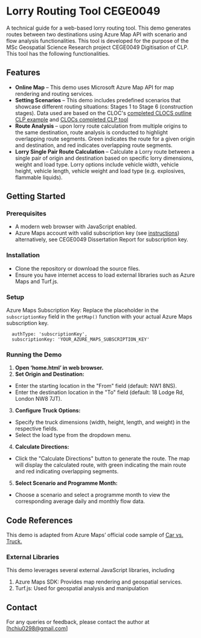 
# Lorry Routing Tool CEGE0049

A technical guide for a web-based lorry routing tool. This demo generates routes between two destinations using Azure Map API with scenario and flow analysis functionalities. This tool is developed for the purpose of the MSc Geospatial Science Research project CEGE0049 Digitisation of CLP. This tool has the following functionalities.

## Features
- **Online Map** – This demo uses Microsoft Azure Map API for map rendering and routing services. 
- **Setting Scenarios** – This demo includes predefined scenarios that showcase different routing situations: Stages 1 to Stage 6 (construction stages). Data used are based on the CLOC's [completed CLOCS outline CLP example](https://www.clocs.org.uk/resources/clocs_example_template_2018.pdf) and [CLOCs completed CLP tool](https://www.clocs.org.uk/resources/clp_tool_example.xlsm)
- **Route Analysis** – upon lorry route calculation from multiple origins to the same destination, route analysis is conducted to highlight overlapping route segments. Green indicates the route for a given origin and destination, and red indicates overlapping route segments. 
- **Lorry Single Pair Route Calculation** – Calculate a Lorry route between a single pair of origin and destination based on specific lorry dimensions, weight and load type. Lorry options include vehicle width, vehicle height, vehicle length, vehicle weight and load type (e.g. explosives, flammable liquids). 

## Getting Started

### Prerequisites
- A modern web browser with JavaScript enabled. 
- Azure Maps account with valid subscription key (see [instructions](https://learn.microsoft.com/en-us/azure/azure-maps/quick-demo-map-app#get-the-subscription-key-for-your-account)) alternatively, see CEGE0049 Dissertation Report for subscription key. 

### Installation 
- Clone the repository or download the source files.
- Ensure you have internet access to load external libraries such as Azure Maps and Turf.js.

### Setup 
Azure Maps Subscription Key: Replace the placeholder in the `subscriptionKey` field in the `getMap()` function with your actual Azure Maps subscription key.
```
  authType: 'subscriptionKey',
  subscriptionKey: 'YOUR_AZURE_MAPS_SUBSCRIPTION_KEY'
```
### Running the Demo
1.	**Open ‘home.html’ in web browser.**
2.	**Set Origin and Destination:**
- Enter the starting location in the "From" field (default: NW1 8NS).
- Enter the destination location in the "To" field (default: 18 Lodge Rd, London NW8 7JT).
3.	**Configure Truck Options:**
- Specify the truck dimensions (width, height, length, and weight) in the respective fields.
- Select the load type from the dropdown menu.
4.	**Calculate Directions:**
- Click the "Calculate Directions" button to generate the route. The map will display the calculated route, with green indicating the main route and red indicating overlapping segments.
5.	**Select Scenario and Programme Month:**
- Choose a scenario and select a programme month to view the corresponding average daily and monthly flow data.

## Code References
This demo is adapted from Azure Maps’ official code sample of [Car vs. Truck.](https://github.com/Azure-Samples/AzureMapsCodeSamples/blob/main/Samples/Demos/Car%20vs%20Truck%20Route/Car%20vs%20Truck%20Route.html )

### External Libraries 
This demo leverages several external JavaScript libraries, including 
1.	  Azure Maps SDK: Provides map rendering and geospatial services.
2.	Turf.js: Used for geospatial analysis and manipulation

## Contact
For any queries or feedback, please contact the author at [hchiu0298@gmail.com]